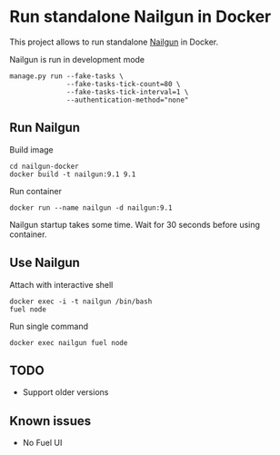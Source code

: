 # Run standalone Nailgun in Docker

This project allows to run standalone [Nailgun](https://github.com/openstack/fuel-web) in Docker.

Nailgun is run in development mode

```
manage.py run --fake-tasks \
              --fake-tasks-tick-count=80 \
              --fake-tasks-tick-interval=1 \
              --authentication-method="none"
```

## Run Nailgun

Build image

```
cd nailgun-docker
docker build -t nailgun:9.1 9.1
```

Run container

```
docker run --name nailgun -d nailgun:9.1
```

Nailgun startup takes some time. Wait for 30 seconds before using container.

## Use Nailgun

Attach with interactive shell

```
docker exec -i -t nailgun /bin/bash
fuel node
```

Run single command

```
docker exec nailgun fuel node
```

## TODO

  * Support older versions

## Known issues

  * No Fuel UI
